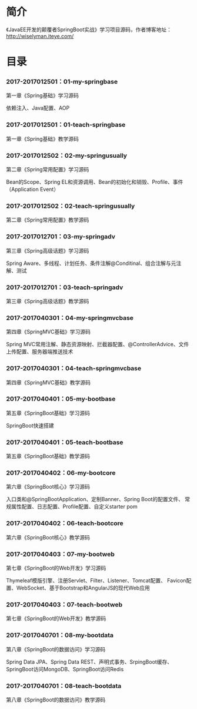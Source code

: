 # 简介 

《JavaEE开发的颠覆者SpringBoot实战》学习项目源码，作者博客地址：http://wiselyman.iteye.com/

# 目录 

### 2017-2017012501：01-my-springbase<br>
第一章《Spring基础》学习源码
<p>
依赖注入、Java配置、AOP
</p>

### 2017-2017012501：01-teach-springbase<br>
第一章《Spring基础》教学源码

### 2017-2017012502：02-my-springusually<br>
第二章《Spring常用配置》学习源码
<p>
Bean的Scope、Spring EL和资源调用、Bean的初始化和销毁、Profile、事件（Application Event）
</p>

### 2017-2017012502：02-teach-springusually<br>
第二章《Spring常用配置》教学源码

### 2017-2017012701：03-my-springadv<br>
第三章《Spring高级话题》学习源码
<p>
Spring Aware、多线程、计划任务、条件注解@Conditinal、组合注解与元注解、测试
</p>

### 2017-2017012701：03-teach-springadv<br>
第三章《Spring高级话题》教学源码

### 2017-2017040301：04-my-springmvcbase<br>
第四章《SpringMVC基础》学习源码
<p>
Spring MVC常用注解、静态资源映射、拦截器配置、@ControllerAdvice、文件上传配置、服务器端推送技术
</p>

### 2017-2017040301：04-teach-springmvcbase<br>
第四章《SpringMVC基础》教学源码

### 2017-2017040401：05-my-bootbase<br>
第五章《SpringBoot基础》学习源码
<p>
SpringBoot快速搭建 
</p>

### 2017-2017040401：05-teach-bootbase<br>
第五章《SpringBoot基础》教学源码

### 2017-2017040402：06-my-bootcore<br>
第六章《SpringBoot核心》学习源码
<p>
入口类和@SpringBootApplication、定制Banner、Spring Boot的配置文件、
常规属性配置、日志配置、Profile配置、自定义starter pom
</p>

### 2017-2017040402：06-teach-bootcore<br>
第六章《SpringBoot核心》教学源码

### 2017-2017040403：07-my-bootweb<br>
第七章《SpringBoot的Web开发》学习源码
<p>
Thymeleaf模版引擎、注册Servlet、Filter、Listener、Tomcat配置、
Favicon配置、WebSocket、基于Bootstrap和AngularJS的现代Web应用
</p>

### 2017-2017040403：07-teach-bootweb<br>
第七章《SpringBoot的Web开发》教学源码

### 2017-2017040701：08-my-bootdata<br>
第八章《SpringBoot的数据访问》学习源码
<p>
Spring Data JPA、Spring Data REST、声明式事务、SrpingBoot缓存、
SpringBoot访问MongoDB、SpringBoot访问Redis
</p>

### 2017-2017040701：08-teach-bootdata<br>
第八章《SpringBoot的数据访问》教学源码